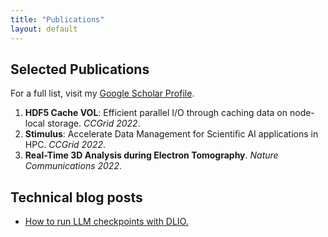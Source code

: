 ```yaml
---
title: "Publications"
layout: default
---
```


## Selected Publications

For a full list, visit my [Google Scholar Profile](https://scholar.google.com/citations?user=dd7fUtEAAAAJ&hl=en).

1. **HDF5 Cache VOL**: Efficient parallel I/O through caching data on node-local storage. *CCGrid 2022*.
2. **Stimulus**: Accelerate Data Management for Scientific AI applications in HPC. *CCGrid 2022*.
3. **Real-Time 3D Analysis during Electron Tomography**. *Nature Communications 2022*.

## Technical blog posts
* [How to run LLM checkpoints with DLIO.](./blogs/llm_checkoint.html)